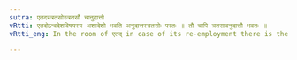 ```yaml
---
sutra: एतदस्त्रतसोस्त्रतसौ चानुदात्तौ
vRtti: एतदोऽन्वदेशविषयस्य अशादेशो भवति अनुदात्तस्त्रतसोः परतः ॥ तौ चापि त्रतसावनुदात्तौ भवतः ॥
vRtti_eng: In the room of एतद् in case of its re-employment there is the substitution of the gravely accented अश् when the affixes त्र (V. 3. 10) and तस् (V. 3.7) follow, and the affixes त्र and त्रस् are _anudatta_ also (gravely accented.)

---
```

